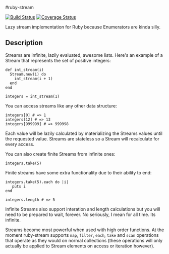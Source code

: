 #ruby-stream

[![Build Status](https://travis-ci.org/seadowg/ruby-stream.png?branch=master)](https://travis-ci.org/seadowg/ruby-stream)
[![Coverage
Status](https://coveralls.io/repos/seadowg/ruby-stream/badge.png)](https://coveralls.io/r/seadowg/ruby-stream)

Lazy stream implementation for Ruby because Enumerators are kinda silly.

## Description

Streams are infinite, lazily evaluated, awesome lists. Here's an example
of a Stream that represents the set of positive integers:

    def int_stream(i)
      Stream.new(i) do
        int_stream(i + 1)
      end
    end

    integers = int_stream(1)

You can access streams like any other data structure:

    integers[0] # => 1
    integers[12] # => 13
    integers[999999] # => 999998

Each value will be lazily calculated by materializing the Streams values
until the requested value. Streams are stateless so a Stream will
recalculate for every access.

You can also create finite Streams from infinite ones:

    integers.take(5)

Finite streams have some extra functionality due to their ability to
end:

    integers.take(5).each do |i|
       puts i
    end

    integers.length # => 5

Infinite Streams also support interation and length calculations but you
will need to be prepared to wait, forever. No seriously, I mean for all
time. Its infinite.

Streams become most powerful when used with high order functions. At the
moment ruby-stream supports `map`, `filter`, `each`, `take` and `scan` operations that operate
as they would on normal collections (these operations will only actually be
applied to Stream elements on access or iteration however).
